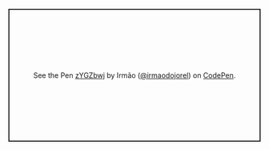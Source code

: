 <p class="codepen" data-height="265" data-theme-id="light" data-default-tab="result" data-user="irmaodojorel" data-slug-hash="zYGZbwj" style="height: 265px; box-sizing: border-box; display: flex; align-items: center; justify-content: center; border: 2px solid; margin: 1em 0; padding: 1em;" data-pen-title="zYGZbwj">
  <span>See the Pen <a href="https://codepen.io/irmaodojorel/pen/zYGZbwj">
  zYGZbwj</a> by Irmão (<a href="https://codepen.io/irmaodojorel">@irmaodojorel</a>)
  on <a href="https://codepen.io">CodePen</a>.</span>
</p>
<script async src="https://static.codepen.io/assets/embed/ei.js"></script>